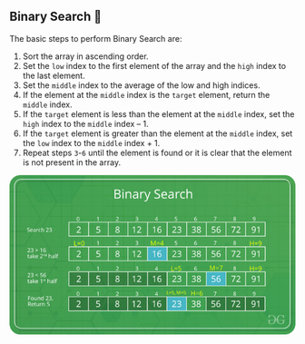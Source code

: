 ## Binary Search 🤔
The basic steps to perform Binary Search are:

1. Sort the array in ascending order.
2. Set the `low` index to the first element of the array and the `high` index to the last element.
3. Set the `middle` index to the average of the low and high indices.
4. If the element at the `middle` index is the `target` element, return the `middle` index.
5. If the `target` element is less than the element at the `middle` index, set the `high` index to the `middle` index – 1.
6. If the `target` element is greater than the element at the `middle` index, set the `low` index to the `middle` index + 1.
7. Repeat steps `3`-`6` until the element is found or it is clear that the element is not present in the array.


<img src="img.PNG" alt="Quick Sort Algorithm" width="800"/>


[//]: # (adding additional margin from bottom)
<br>
<br>
<br>
<br>

